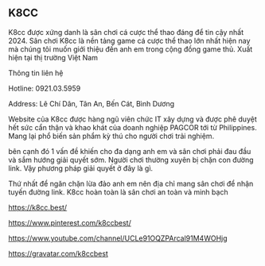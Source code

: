 ## K8CC

K8cc được xứng danh là sân chơi cá cược thể thao đáng để tin cậy nhất 2024. Sân chơi K8cc là nền tảng game cá cược thể thao lớn nhất hiện nay mà chúng tôi muốn giới thiệu đến anh em trong cộng đồng game thủ. Xuất hiện tại thị trường Việt Nam

Thông tin liên hệ

Hotline: 0921.03.5959

Address: Lê Chí Dân, Tân An, Bến Cát, Bình Dương

Website của K8cc được hàng ngũ viên chức IT xây dựng và được phê duyệt hết sức cẩn thận và khao khát của doanh nghiệp PAGCOR tới từ Philippines. Mang lại phổ biến sản phẩm kỳ thú cho người chơi trải nghiệm.

bên cạnh đó 1 vấn đề khiến cho đa dạng anh em và sân chơi phải đau đầu và sắm hướng giải quyết sớm. Người chơi thường xuyên bị chặn con đường link. Vậy phương pháp giải quyết ở đây là gì.

Thứ nhất để ngăn chặn lừa đảo anh em nên địa chỉ mang sân chơi để nhận tuyến đường link. K8cc hoàn toàn là sân chơi an toàn và minh bạch

https://k8cc.best/

https://www.pinterest.com/k8ccbest/

https://www.youtube.com/channel/UCLe91OQZPArcal91M4WOHjg

https://gravatar.com/k8ccbest
